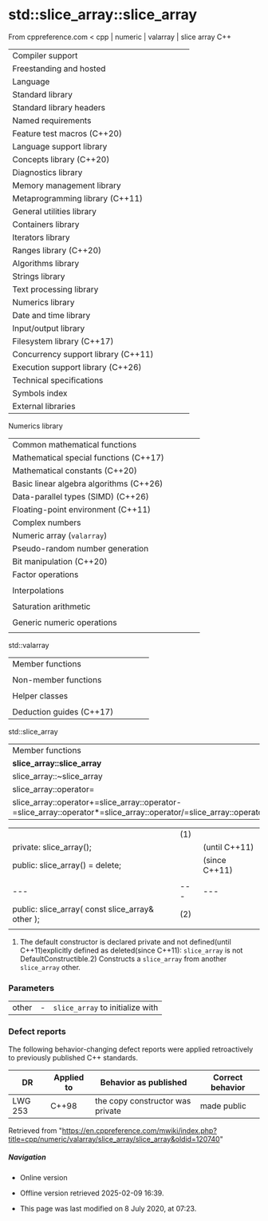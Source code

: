 # std::slice_array<T>::slice_array

From cppreference.com
< cpp‎ | numeric‎ | valarray‎ | slice array
C++

|  |  |  |  |  |
| --- | --- | --- | --- | --- |
| Compiler support | | | | |
| Freestanding and hosted | | | | |
| Language | | | | |
| Standard library | | | | |
| Standard library headers | | | | |
| Named requirements | | | | |
| Feature test macros (C++20) | | | | |
| Language support library | | | | |
| Concepts library (C++20) | | | | |
| Diagnostics library | | | | |
| Memory management library | | | | |
| Metaprogramming library (C++11) | | | | |
| General utilities library | | | | |
| Containers library | | | | |
| Iterators library | | | | |
| Ranges library (C++20) | | | | |
| Algorithms library | | | | |
| Strings library | | | | |
| Text processing library | | | | |
| Numerics library | | | | |
| Date and time library | | | | |
| Input/output library | | | | |
| Filesystem library (C++17) | | | | |
| Concurrency support library (C++11) | | | | |
| Execution support library (C++26) | | | | |
| Technical specifications | | | | |
| Symbols index | | | | |
| External libraries | | | | |

Numerics library

|  |  |  |  |  |
| --- | --- | --- | --- | --- |
| Common mathematical functions | | | | |
| Mathematical special functions (C++17) | | | | |
| Mathematical constants (C++20) | | | | |
| Basic linear algebra algorithms (C++26) | | | | |
| Data-parallel types (SIMD) (C++26) | | | | |
| Floating-point environment (C++11) | | | | |
| Complex numbers | | | | |
| Numeric array (`valarray`) | | | | |
| Pseudo-random number generation | | | | |
| Bit manipulation (C++20) | | | | |
| Factor operations | | | | |
| |  |  |  |  |  | | --- | --- | --- | --- | --- | | gcd(C++17) | | | | | | |  |  |  |  |  | | --- | --- | --- | --- | --- | | lcm(C++17) | | | | | |
| Interpolations | | | | |
| |  |  |  |  |  | | --- | --- | --- | --- | --- | | midpoint(C++20) | | | | | | |  |  |  |  |  | | --- | --- | --- | --- | --- | | lerp(C++20) | | | | | |
| Saturation arithmetic | | | | |
| |  |  |  |  |  | | --- | --- | --- | --- | --- | | add_sat(C++26) | | | | | | sub_sat(C++26) | | | | | | saturate_cast(C++26) | | | | | | |  |  |  |  |  | | --- | --- | --- | --- | --- | | mul_sat(C++26) | | | | | | div_sat(C++26) | | | | | |  | | | | | |
| Generic numeric operations | | | | |
| |  |  |  |  |  | | --- | --- | --- | --- | --- | | iota(C++11) | | | | | | ranges::iota(C++23) | | | | | | accumulate | | | | | | inner_product | | | | | | adjacent_difference | | | | | | partial_sum | | | | | | |  |  |  |  |  | | --- | --- | --- | --- | --- | | reduce(C++17) | | | | | | transform_reduce(C++17) | | | | | | inclusive_scan(C++17) | | | | | | exclusive_scan(C++17) | | | | | | transform_inclusive_scan(C++17) | | | | | | transform_exclusive_scan(C++17) | | | | | |

std::valarray

|  |  |  |  |  |
| --- | --- | --- | --- | --- |
| Member functions | | | | |
| |  |  |  |  |  | | --- | --- | --- | --- | --- | | valarray::valarray | | | | | | valarray::~valarray | | | | | | valarray::operator= | | | | | | [valarray::operator[]](../operator_at.html "cpp/numeric/valarray/operator at") | | | | | | valarray::swap | | | | | | valarray::size | | | | | | valarray::resize | | | | | | valarray::sum | | | | | | valarray::min | | | | | | valarray::max | | | | | | valarray::shift | | | | | | valarray::cshift | | | | | | valarray::apply | | | | | |  | | | | | | |  |  |  |  |  | | --- | --- | --- | --- | --- | | valarray::operator+valarray::operator-valarray::operator~valarray::operator! | | | | | | valarray::operator+=valarray::operator-=valarray::operator\*=valarray::operator/=valarray::operator%=valarray::operator&=valarray::operator|=valarray::operator^=valarray::operator<<=valarray::operator>>= | | | | | |
| Non-member functions | | | | |
| |  |  |  |  |  | | --- | --- | --- | --- | --- | | swap(std::valarray)(C++11) | | | | | | begin(std::valarray)(C++11) | | | | | | end(std::valarray)(C++11) | | | | | | abs | | | | | | exp | | | | | | log | | | | | | log10 | | | | | | pow | | | | | | sqrt | | | | | | sin | | | | | | cos | | | | | | tan | | | | | | asin | | | | | | acos | | | | | | atan | | | | | | atan2 | | | | | | sinh | | | | | | cosh | | | | | | tanh | | | | | | |  |  |  |  |  | | --- | --- | --- | --- | --- | | operator\*operator/operator%operator+operator-operator^operator&operator|operator<<operator>>operator&&operator|| | | | | | | operator==operator!=operator<operator>operator<=operator>= | | | | | |  | | | | | |
| Helper classes | | | | |
| |  |  |  |  |  | | --- | --- | --- | --- | --- | | slice_array | | | | | | gslice_array | | | | | | indirect_array | | | | | | |  |  |  |  |  | | --- | --- | --- | --- | --- | | slice | | | | | | gslice | | | | | | mask_array | | | | | |
| Deduction guides (C++17) | | | | |

std::slice_array

|  |  |  |  |  |
| --- | --- | --- | --- | --- |
| Member functions | | | | |
| ****slice_array::slice_array**** | | | | |
| slice_array::~slice_array | | | | |
| slice_array::operator= | | | | |
| slice_array::operator+=slice_array::operator-=slice_array::operator\*=slice_array::operator/=slice_array::operator%=slice_array::operator&=slice_array::operator|=slice_array::operator^=slice_array::operator<<=slice_array::operator>>= | | | | |

|  |  |  |
| --- | --- | --- |
|  | (1) |  |
| private:  slice_array(); |  | (until C++11) |
| public:  slice_array() = delete; |  | (since C++11) |
|  |  |  |
| --- | --- | --- |
| public:  slice_array( const slice_array& other ); | (2) |  |
|  |  |  |

1) The default constructor is declared private and not defined(until C++11)explicitly defined as deleted(since C++11): `slice_array` is not DefaultConstructible.2) Constructs a `slice_array` from another `slice_array` other.

### Parameters

|  |  |  |
| --- | --- | --- |
| other | - | `slice_array` to initialize with |

### Defect reports

The following behavior-changing defect reports were applied retroactively to previously published C++ standards.

| DR | Applied to | Behavior as published | Correct behavior |
| --- | --- | --- | --- |
| LWG 253 | C++98 | the copy constructor was private | made public |

Retrieved from "<https://en.cppreference.com/mwiki/index.php?title=cpp/numeric/valarray/slice_array/slice_array&oldid=120740>"

##### Navigation

- Online version
- Offline version retrieved 2025-02-09 16:39.

- This page was last modified on 8 July 2020, at 07:23.